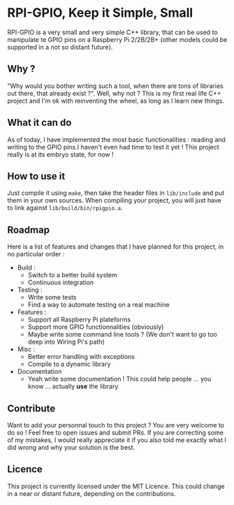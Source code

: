 # RPI-GPIO, Keep it Simple, Small
RPI-GPIO is a very small and very simple C++ library, that can be used to manipulate te GPIO pins on a Raspberry Pi 2/2B/2B+ (other models could be supported in a not so distant future).

## Why ?
"Why would you bother writing such a tool, when there are tons of libraries out there, that already exist ?". Well, why not ? This is my first real life C++ project and I'm ok with reinventing the wheel, as long as I learn new things.

## What it can do
As of today, I have implemented the most basic functionalities : reading and writing to the GPIO pins.I haven't even had time to test it yet ! This project really is at its embryo state, for now !

## How to use it
Just compile it using `make`, then take the header files in `lib/include` and put them in your own sources. When compiling your project, you will just have to link against `lib/build/bin/rpigpio.a`.

## Roadmap
Here is a list of features and changes that I have planned for this project, in no particular order :
- Build :
    - Switch to a better build system
    - Continuous integration
- Testing :
    - Write some tests
    - Find a way to automate testing on a real machine
- Features :
    - Support all Raspberry Pi plateforms
    - Support more GPIO functionnalities (obviously)
    - Maybe write some command line tools ? (We don't want to go too deep into Wiring Pi's path)
- Misc :
    - Better error handling with exceptions
    - Compile to a dynamic library
- Documentation
    - Yeah write some documentation ! This could help people ... you know ... actually **use** the library

## Contribute
Want to add your personnal touch to this project ? You are very welcome to do so ! Feel free to open issues and submit PRs. If you are correcting some of my mistakes, I would really appreciate it if you also told me exactly what I did wrong and why your solution is the best.

## Licence
This project is currently licensed under the MIT Licence. This could change in a near or distant future, depending on the contributions.
